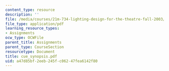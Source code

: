 ```yaml
---
content_type: resource
description: ''
file: /media/courses/21m-734-lighting-design-for-the-theatre-fall-2003/a47d85bf2eeb245fc06247fea6142f80_cue_synopsis.pdf
file_type: application/pdf
learning_resource_types:
- Assignments
ocw_type: OCWFile
parent_title: Assignments
parent_type: CourseSection
resourcetype: Document
title: cue_synopsis.pdf
uid: a47d85bf-2eeb-245f-c062-47fea6142f80
---
```

